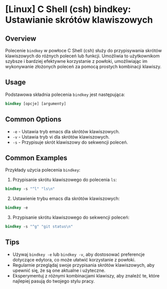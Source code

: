 # [Linux] C Shell (csh) bindkey: Ustawianie skrótów klawiszowych

## Overview
Polecenie `bindkey` w powłoce C Shell (csh) służy do przypisywania skrótów klawiszowych do różnych poleceń lub funkcji. Umożliwia to użytkownikom szybsze i bardziej efektywne korzystanie z powłoki, umożliwiając im wykonywanie złożonych poleceń za pomocą prostych kombinacji klawiszy.

## Usage
Podstawowa składnia polecenia `bindkey` jest następująca:

```csh
bindkey [opcje] [argumenty]
```

## Common Options
- `-e` - Ustawia tryb emacs dla skrótów klawiszowych.
- `-v` - Ustawia tryb vi dla skrótów klawiszowych.
- `-s` - Przypisuje skrót klawiszowy do sekwencji poleceń.

## Common Examples
Przykłady użycia polecenia `bindkey`:

1. Przypisanie skrótu klawiszowego do polecenia `ls`:

```csh
bindkey -s "^l" "ls\n"
```

2. Ustawienie trybu emacs dla skrótów klawiszowych:

```csh
bindkey -e
```

3. Przypisanie skrótu klawiszowego do sekwencji poleceń:

```csh
bindkey -s "^g" "git status\n"
```

## Tips
- Używaj `bindkey -e` lub `bindkey -v`, aby dostosować preferencje dotyczące edytora, co może ułatwić korzystanie z powłoki.
- Regularnie przeglądaj swoje przypisania skrótów klawiszowych, aby upewnić się, że są one aktualne i użyteczne.
- Eksperymentuj z różnymi kombinacjami klawiszy, aby znaleźć te, które najlepiej pasują do twojego stylu pracy.